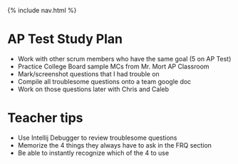 {% include nav.html %}

# AP Test Study Plan

- Work with other scrum members who have the same goal (5 on AP Test)
- Practice College Board sample MCs from Mr. Mort AP Classroom
- Mark/screenshot questions that I had trouble on
- Compile all troublesome questions onto a team google doc
- Work on those questions later with Chris and Caleb

# Teacher tips
- Use Intellij Debugger to review troublesome questions
- Memorize the 4 things they always have to ask in the FRQ section
- Be able to instantly recognize which of the 4 to use
